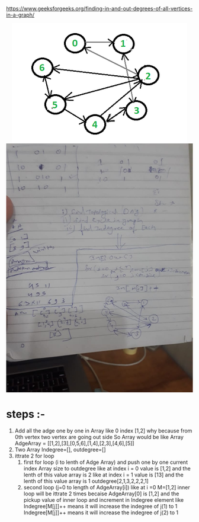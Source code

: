 https://www.geeksforgeeks.org/finding-in-and-out-degrees-of-all-vertices-in-a-graph/

<p align="center">
<img src="graph.png">
</br>
<img src="self.jpeg">
</br>
</p>

# steps :-
1. Add all the adge one by one in Array like 0 index [1,2] why because from 0th vertex two vertex are going out side 
   So Array would be like 
   Array AdgeArray = [[1,2],[3],[0,5,6],[1,4],[2,3],[4,6],[5]]
2. Two Array Indegree=[], outdegree=[]
2. ittrate 2 for loop 
   1. first for loop (i to lenth of Adge Array)
      and push one by one current index Array size to outdegree
      like at index i = 0 value is [1,2] and the lenth of this value array is 2
      like at index i = 1 value is [13] and the lenth of this value array is 1
      outdegree[2,1,3,2,2,2,1]
    2. second loop (j=0 to length of AdgeArray[i])
       like 
       at i =0 M=[1,2] inner loop will be ittrate 2 times becaise AdgeArray[0] is [1,2]
       and the pickup value of inner loop and increment in Indegree element 
       like 
       Indegree[M[j]]++ means it will increase the indegree of j(1) to 1 
       Indegree[M[j]]++ means it will increase the indegree of j(2) to 1 